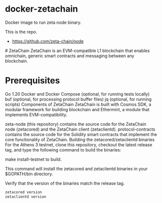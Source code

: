 # docker-zetachain
Docker image to run zeta node binary.

This is the repo.
- https://github.com/zeta-chain/node

# ZetaChain
ZetaChain is an EVM-compatible L1 blockchain that enables omnichain, generic smart contracts and messaging between any blockchain.

# Prerequisites
Go 1.20
Docker and Docker Compose (optional, for running tests locally)
buf (optional, for processing protocol buffer files)
jq (optional, for running scripts)
Components of ZetaChain
ZetaChain is built with Cosmos SDK, a modular framework for building blockchain and Ethermint, a module that implements EVM-compatibility.

zeta-node (this repository) contains the source code for the ZetaChain node (zetacored) and the ZetaChain client (zetaclientd).
protocol-contracts contains the source code for the Solidity smart contracts that implement the core functionality of ZetaChain.
Building the zetacored/zetaclientd binaries
For the Athens 3 testnet, clone this repository, checkout the latest release tag, and type the following command to build the binaries:

make install-testnet
to build.

This command will install the zetacored and zetaclientd binaries in your $GOPATH/bin directory.

Verify that the version of the binaries match the release tag.

```bash
zetacored version
zetaclientd version
```
